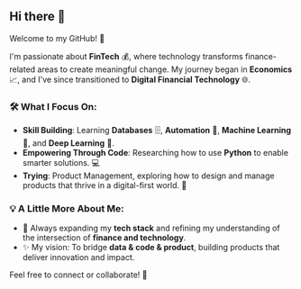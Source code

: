 ## Hi there 👋

Welcome to my GitHub! 🚀  

I'm passionate about **FinTech** 💰, where technology transforms finance-related areas to create meaningful change. My journey began in **Economics** 📈, and I've since transitioned to **Digital Financial Technology** 🌐.  

### 🛠️ What I Focus On:
- **Skill Building**: Learning **Databases** 🗄️, **Automation** 🤖, **Machine Learning** 🤖, and **Deep Learning** 🧠.  
- **Empowering Through Code**: Researching how to use **Python** to enable smarter solutions. 💻  
- **Trying**: Product Management, exploring how to design and manage products that thrive in a digital-first world. 🌟  

### 💡 A Little More About Me:
- 🌱 Always expanding my **tech stack** and refining my understanding of the intersection of **finance and technology**.  
- ✨ My vision: To bridge **data & code & product**, building products that deliver innovation and impact.  

Feel free to connect or collaborate! 🤝  

